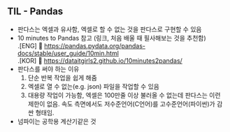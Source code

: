 ## TIL - Pandas

 - 판다스는 엑셀과 유사함, 엑셀로 할 수 없는 것을 판다스로 구현할 수 있음
 - 10 minutes to Pandas 참고 (링크, 처음 배울 때 필사해보는 것을 추천함) </br>
   .[ENG] 	https://pandas.pydata.org/pandas-docs/stable/user_guide/10min.html </br>
   .[KOR] 	https://dataitgirls2.github.io/10minutes2pandas/
 - 판다스를 써야 하는 이유
    1. 단순 반복 작업을 쉽게 해줌
    2. 엑셀로 열 수 없는(e.g. json) 파일을 작업할 수 있음
    3. 대용량 작업이 가능함, 엑셀은 100만줄 이상 불러올 수 없는데 판다스는 이런 제한이 없음. 속도 측면에서도 저수준언어(C언어)를 고수준언어(파이썬)가 감싼 형태임.
 - 넘파이는 공학용 계산기같은 것

